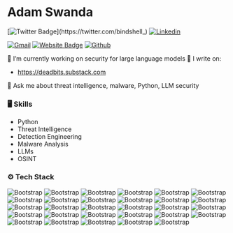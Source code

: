 # Adam Swanda

[![Twitter Badge](https://img.shields.io/badge/-Twitter-1da1f2?labelColor=1da1f2&logo=twitter&logoColor=white&link=https://twitter.com/bindshell_)](https://twitter.com/bindshell_)
[![Linkedin](https://img.shields.io/badge/-LinkedIn-blue?style=flat&logo=Linkedin&logoColor=white)](https://www.linkedin.com/in/adamswanda/)

[![Gmail](https://img.shields.io/badge/-Gmail-c14438?style=flat&logo=Gmail&logoColor=white)](mailto:adam@deadbits.org)
[![Website Badge](https://img.shields.io/badge/-Website-c14438?style=flat&logo=Google-Chrome&logoColor=white&link=https://www.deadbits.org)](https://www.deadbits.org)
[![Github](https://img.shields.io/github/followers/deadbits?label=Follow&style=social)](https://github.com/deadbits)

🔭 I’m currently working on security for large language models
📝 I write on:
* https://deadbits.substack.com

💬 Ask me about threat intelligence, malware, Python, LLM security


### 🖥 Skills

- Python
- Threat Intelligence
- Detection Engineering
- Malware Analysis
- LLMs
- OSINT

### ⚙️ Tech Stack

![Bootstrap](https://img.shields.io/badge/-Python-05122A?style=flat-square&logo=Python&color=353535) ![Bootstrap](https://img.shields.io/badge/-C-05122A?style=flat-square&logo=C&color=353535) ![Bootstrap](https://img.shields.io/badge/-Javascript-05122A?style=flat-square&logo=Javascript&color=353535) ![Bootstrap](https://img.shields.io/badge/-Ruby-05122A?style=flat-square&logo=Ruby&color=353535) ![Bootstrap](https://img.shields.io/badge/-Notion-05122A?style=flat-square&logo=Notion&color=353535) ![Bootstrap](https://img.shields.io/badge/-Haskell-05122A?style=flat-square&logo=Haskell&color=353535) ![Bootstrap](https://img.shields.io/badge/-Docker-05122A?style=flat-square&logo=Docker&color=353535) ![Bootstrap](https://img.shields.io/badge/-PyTorch-05122A?style=flat-square&logo=PyTorch&color=353535) ![Bootstrap](https://img.shields.io/badge/-Scikit%20Learn-05122A?style=flat-square&logo=Scikit-Learn&color=353535) ![Bootstrap](https://img.shields.io/badge/-MongoDB-05122A?style=flat-square&logo=MongoDB&color=353535) ![Bootstrap](https://img.shields.io/badge/-MySQL-05122A?style=flat-square&logo=MySQL&color=353535) ![Bootstrap](https://img.shields.io/badge/-PostgreSQL-05122A?style=flat-square&logo=PostgreSQL&color=353535) ![Bootstrap](https://img.shields.io/badge/-Neo4j-05122A?style=flat-square&logo=Neo4j&color=353535) ![Bootstrap](https://img.shields.io/badge/-Redis-05122A?style=flat-square&logo=Redis&color=353535) ![Bootstrap](https://img.shields.io/badge/-SQLite-05122A?style=flat-square&logo=SQLite&color=353535) ![Bootstrap](https://img.shields.io/badge/-Pandas-05122A?style=flat-square&logo=Pandas&color=353535) ![Bootstrap](https://img.shields.io/badge/-Numpy-05122A?style=flat-square&logo=Numpy&color=353535) ![Bootstrap](https://img.shields.io/badge/-Flask-05122A?style=flat-square&logo=Flask&color=353535) ![Bootstrap](https://img.shields.io/badge/-Django-05122A?style=flat-square&logo=Django&color=353535) ![Bootstrap](https://img.shields.io/badge/-Visual%20Studio%20Code-05122A?style=flat-square&logo=Visual-Studio-Code&color=353535) ![Bootstrap](https://img.shields.io/badge/-AWS-05122A?style=flat-square&logo=AWS&color=353535) ![Bootstrap](https://img.shields.io/badge/-DigitalOcean-05122A?style=flat-square&logo=DigitalOcean&color=353535) ![Bootstrap](https://img.shields.io/badge/-DataDog-05122A?style=flat-square&logo=DataDog&color=353535) ![Bootstrap](https://img.shields.io/badge/-Vercel-05122A?style=flat-square&logo=Vercel&color=353535) ![Bootstrap](https://img.shields.io/badge/-FastAPI-05122A?style=flat-square&logo=FastAPI&color=353535) ![Bootstrap](https://img.shields.io/badge/-Anaconda-05122A?style=flat-square&logo=Anaconda&color=353535) ![Bootstrap](https://img.shields.io/badge/-GitHub-05122A?style=flat-square&logo=GitHub&color=353535) ![Bootstrap](https://img.shields.io/badge/-Apache-05122A?style=flat-square&logo=Apache&color=353535) ![Bootstrap](https://img.shields.io/badge/-Nginx-05122A?style=flat-square&logo=Nginx&color=353535)
